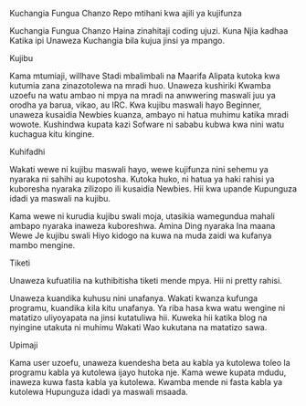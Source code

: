 Kuchangia Fungua Chanzo
Repo mtihani kwa ajili ya kujifunza

Kuchangia Fungua Chanzo Haina zinahitaji coding ujuzi. Kuna Njia kadhaa Katika ipi Unaweza Kuchangia bila kujua jinsi ya
mpango.

Kujibu

Kama mtumiaji, willhave Stadi mbalimbali na Maarifa Alipata kutoka kwa kutumia zana zinazotolewa na mradi huo. Unaweza
kushiriki Kwamba uzoefu na watu ambao ni mpya na mradi na anwwering maswali juu ya orodha ya barua, vikao, au IRC. Kwa
kujibu maswali hayo Beginner, unaweza kusaidia Newbies kuanza, ambayo ni hatua muhimu katika mradi wowote. Kushindwa
kupata kazi Sofware ni sababu kubwa kwa nini watu kuchagua kitu kingine.

Kuhifadhi

Wakati wewe ni kujibu maswali hayo, wewe kujifunza nini sehemu ya nyaraka ni sahihi au kupotosha. Kutoka huko, ni hatua
ya haki rahisi ya kuboresha nyaraka zilizopo ili kusaidia Newbies. Hii kwa upande Kupunguza idadi ya maswali na kujibu.

Kama wewe ni kurudia kujibu swali moja, utasikia wamegundua mahali ambapo nyaraka inaweza kuboreshwa. Amina Ding nyaraka
Ina maana Wewe Je kujibu swali Hiyo kidogo na kuwa na muda zaidi wa kufanya mambo mengine.

Tiketi

Unaweza kufuatilia na kuthibitisha tiketi mende mpya. Hii ni pretty rahisi.

Unaweza kuandika kuhusu nini unafanya. Wakati kwanza kufunga programu, kuandika kila kitu unafanya. Ya riba hasa kwa
watu wengine ni matatizo uliyoyapata na jinsi kutatuliwa hii. Kuweka hii katika blog na nyingine utakuta ni muhimu
Wakati Wao kukutana na matatizo sawa.

Upimaji

Kama user uzoefu, unaweza kuendesha beta au kabla ya kutolewa toleo la programu kabla ya kutolewa ijayo hutoka nje. Kama
wewe kupata mdudu, inaweza kuwa fasta kabla ya kutolewa. Kwamba mende ni fasta kabla ya kutolewa Hupunguza idadi ya
maswali msaada.
